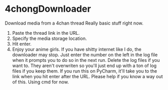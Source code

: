 # 4chongDownloader
Download media from a 4chan thread
Really basic stuff right now.
1. Paste the thread link in the URL.
2. Specify the media storage location.
3. Hit enter.
4. Enjoy your anime girls.
If you have shitty internet like I do, the downloader may stop. Just enter the number on the left in the log file when it prompts you to do so in the next run.
Delete the log files if you want to. They aren't overwriten so you'll just end up with a ton of log files if you keep them.
If you run this on PyCharm, it'll take you to the link when you hit enter after the URL. Please help if you know a way out of this. Using cmd for now.
